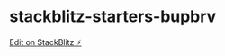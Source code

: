 # stackblitz-starters-bupbrv

[Edit on StackBlitz ⚡️](https://stackblitz.com/edit/stackblitz-starters-bupbrv)